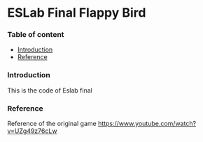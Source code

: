 # ESLab Final Flappy Bird

### Table of content
 - [Introduction](#introduction)
 - [Reference](#reference)

### Introduction

This is the code of Eslab final

### Reference
Reference of the original game
https://www.youtube.com/watch?v=UZg49z76cLw
